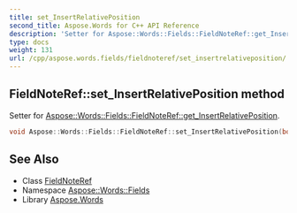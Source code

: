 ```yaml
---
title: set_InsertRelativePosition
second_title: Aspose.Words for C++ API Reference
description: 'Setter for Aspose::Words::Fields::FieldNoteRef::get_InsertRelativePosition.'
type: docs
weight: 131
url: /cpp/aspose.words.fields/fieldnoteref/set_insertrelativeposition/
---
```

## FieldNoteRef::set_InsertRelativePosition method


Setter for [Aspose::Words::Fields::FieldNoteRef::get_InsertRelativePosition](../get_insertrelativeposition/).

```cpp
void Aspose::Words::Fields::FieldNoteRef::set_InsertRelativePosition(bool value)
```

## See Also

* Class [FieldNoteRef](../)
* Namespace [Aspose::Words::Fields](../../)
* Library [Aspose.Words](../../../)

